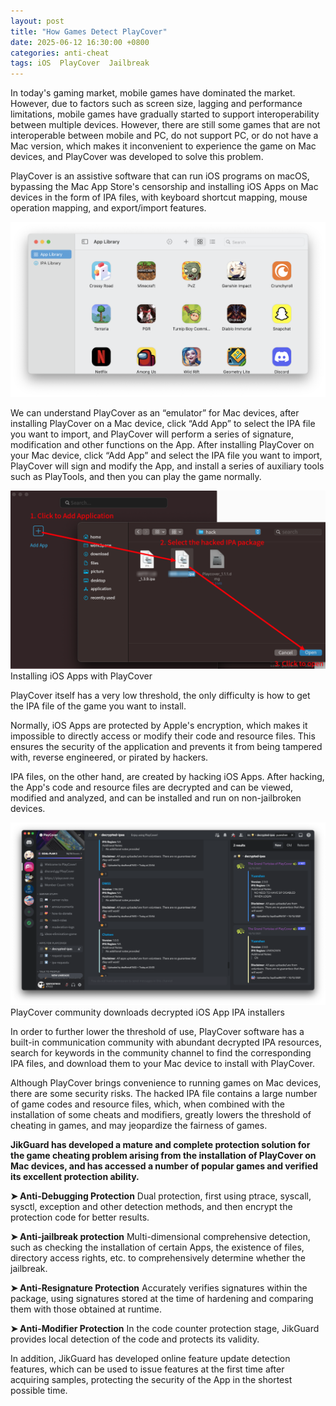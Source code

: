 ```yaml
---
layout: post
title: "How Games Detect PlayCover"
date: 2025-06-12 16:30:00 +0800
categories: anti-cheat
tags: iOS  PlayCover  Jailbreak
---
```


In today's gaming market, mobile games have dominated the market. However, due to factors such as screen size, lagging and performance limitations, mobile games have gradually started to support interoperability between multiple devices. However, there are still some games that are not interoperable between mobile and PC, do not support PC, or do not have a Mac version, which makes it inconvenient to experience the game on Mac devices, and PlayCover was developed to solve this problem.<!-- more -->  

PlayCover is an assistive software that can run iOS programs on macOS, bypassing the Mac App Store's censorship and installing iOS Apps on Mac devices in the form of IPA files, with keyboard shortcut mapping, mouse operation mapping, and export/import features.

![315_21](/assets/res/2025/playcover.png)  

We can understand PlayCover as an “emulator” for Mac devices, after installing PlayCover on a Mac device, click “Add App” to select the IPA file you want to import, and PlayCover will perform a series of signature, modification and other functions on the App. After installing PlayCover on your Mac device, click “Add App” and select the IPA file you want to import, PlayCover will sign and modify the App, and install a series of auxiliary tools such as PlayTools, and then you can play the game normally.

![315_21](/assets/res/2025/InstallPlayCover.png)  
Installing iOS Apps with PlayCover

PlayCover itself has a very low threshold, the only difficulty is how to get the IPA file of the game you want to install.

Normally, iOS Apps are protected by Apple's encryption, which makes it impossible to directly access or modify their code and resource files. This ensures the security of the application and prevents it from being tampered with, reverse engineered, or pirated by hackers.

IPA files, on the other hand, are created by hacking iOS Apps. After hacking, the App's code and resource files are decrypted and can be viewed, modified and analyzed, and can be installed and run on non-jailbroken devices.

![315_21](/assets/res/2025/PlayCover2.png)  
PlayCover community downloads decrypted iOS App IPA installers

In order to further lower the threshold of use, PlayCover software has a built-in communication community with abundant decrypted IPA resources, search for keywords in the community channel to find the corresponding IPA files, and download them to your Mac device to install with PlayCover.

Although PlayCover brings convenience to running games on Mac devices, there are some security risks. The hacked IPA file contains a large number of game codes and resource files, which, when combined with the installation of some cheats and modifiers, greatly lowers the threshold of cheating in games, and may jeopardize the fairness of games.

**JikGuard has developed a mature and complete protection solution for the game cheating problem arising from the installation of PlayCover on Mac devices, and has accessed a number of popular games and verified its excellent protection ability.**
 
**➤ Anti-Debugging Protection**
Dual protection, first using ptrace, syscall, sysctl, exception and other detection methods, and then encrypt the protection code for better results.
 
**➤ Anti-jailbreak protection**
Multi-dimensional comprehensive detection, such as checking the installation of certain Apps, the existence of files, directory access rights, etc. to comprehensively determine whether the jailbreak.
 
**➤ Anti-Resignature Protection**
Accurately verifies signatures within the package, using signatures stored at the time of hardening and comparing them with those obtained at runtime.
 
**➤ Anti-Modifier Protection**
In the code counter protection stage, JikGuard provides local detection of the code and protects its validity.
 
In addition, JikGuard has developed online feature update detection features, which can be used to issue features at the first time after acquiring samples, protecting the security of the App in the shortest possible time.